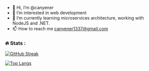 - 👋 Hi, I’m @canyener
- 👀 I’m interested in web development
- 🌱 I’m currently learning microservices architecture, working with NodeJS and .NET.
- 📫 How to reach me canyener1337@gmail.com

### :fire: Stats :
[![GitHub Streak](https://streak-stats.demolab.com/?user=DenverCoder1)](https://git.io/streak-stats)

[![Top Langs](https://github-readme-stats.vercel.app/api/top-langs/?username=canyener&layout=compact&theme=vision-friendly-dark)](https://github.com/anuraghazra/github-readme-stats)
<!---
canyener/canyener is a ✨ special ✨ repository because its `README.md` (this file) appears on your GitHub profile.
You can click the Preview link to take a look at your changes.
--->

